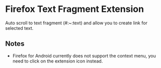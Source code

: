 # Firefox Text Fragment Extension

Auto scroll to text fragment (#:~:text) and allow you to create link for selected text.

## Notes

* Firefox for Android currently does not support the context menu, you need to click on the extension icon instead.
